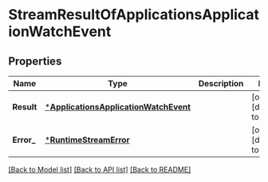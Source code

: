 # StreamResultOfApplicationsApplicationWatchEvent

## Properties
Name | Type | Description | Notes
------------ | ------------- | ------------- | -------------
**Result** | [***ApplicationsApplicationWatchEvent**](applicationsApplicationWatchEvent.md) |  | [optional] [default to null]
**Error_** | [***RuntimeStreamError**](runtimeStreamError.md) |  | [optional] [default to null]

[[Back to Model list]](../README.md#documentation-for-models) [[Back to API list]](../README.md#documentation-for-api-endpoints) [[Back to README]](../README.md)

